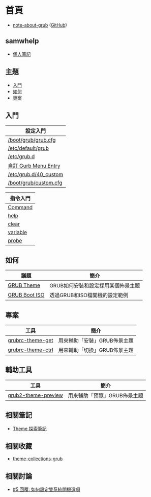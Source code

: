 
# 首頁

* [note-about-grub](https://samwhelp.github.io/note-about-grub/) ([GitHub](https://github.com/samwhelp/note-about-grub))


## samwhelp

* [個人筆記](https://samwhelp.github.io/book/)


## 主題

* [入門](#入門)
* [如何](#如何)
* [專案](#專案)

## 入門

| 設定入門 |
| --- |
| [/boot/grub/grub.cfg](https://samwhelp.github.io/note-about-grub/read/start/grub_cfg.html) |
| [/etc/default/grub](https://samwhelp.github.io/note-about-grub/read/start/etc_default_grub.html) |
| [/etc/grub.d](https://samwhelp.github.io/note-about-grub/read/start/etc_grub_d.html) |
| [自訂 Gurb Menu Entry](https://samwhelp.github.io/note-about-grub/read/start/custom_menu_entry.html) |
| [/etc/grub.d/40_custom](https://samwhelp.github.io/note-about-grub/read/start/40_custom.html) |
| [/boot/grub/custom.cfg](https://samwhelp.github.io/note-about-grub/read/start/custom_cfg.html) |


| 指令入門 |
| --- |
| [Command](https://samwhelp.github.io/note-about-grub/read/start/command.html) |
| [help](https://samwhelp.github.io/note-about-grub/read/start/command/help.html) |
| [clear](https://samwhelp.github.io/note-about-grub/read/start/command/clear.html) |
| [variable](https://samwhelp.github.io/note-about-grub/read/start/command/variable.html) |
| [probe](https://samwhelp.github.io/note-about-grub/read/start/command/probe.html) |



## 如何

| 議題 | 簡介 |
| --- | --- |
| [GRUB Theme](https://samwhelp.github.io/note-about-grub/read/howto/use_theme.html) | GRUB如何安裝和設定採用某個佈景主題 |
| [GRUB Boot ISO](https://samwhelp.github.io/note-about-grub/read/howto/boot_iso.html) | 透過GRUB和ISO檔開機的設定範例 |


## 專案

| 工具 | 簡介 |
| --- | --- |
| [grubrc-theme-get](https://samwhelp.github.io/note-about-grub/read/project/grubrc-profile/grubrc-theme-get.html) | 用來輔助「安裝」GRUB佈景主題 |
| [grubrc-theme-ctrl](https://samwhelp.github.io/note-about-grub/read/project/grubrc-profile/grubrc-theme-ctrl.html) | 用來輔助「切換」GRUB佈景主題 |


## 輔助工具

| 工具 | 簡介 |
| --- | --- |
| [grub2-theme-preview](https://samwhelp.github.io/note-about-manjaro/read/adjustment/tool/grub2-theme-preview.html) | 用來輔助「預覽」GRUB佈景主題 |


## 相關筆記

* [Theme 探索筆記](https://samwhelp.github.io/note-about-theme/)


## 相關收藏

* [theme-collections-grub](https://github.com/samwhelp/theme-collections-grub)


## 相關討論

* [#5 回覆: 如何設定雙系統開機選項](https://www.ubuntu-tw.org/modules/newbb/viewtopic.php?post_id=363530#forumpost363530)
